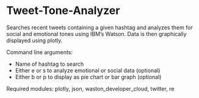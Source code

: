 # Tweet-Tone-Analyzer
Searches recent tweets containing a given hashtag and analyzes them for social and emotional tones using IBM’s Watson. Data is then graphically displayed using plotly.

Command line arguments:

* Name of hashtag to search
* Either e or s to analyze emotional or social data (optional)
* Either b or p to display as pie chart or bar graph (optional)

Required modules:
plotly, json, waston_developer_cloud, twitter, re
